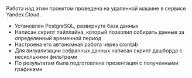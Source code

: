 Работа над этим проектом проведена на удаленной машине в сервисе Yandex.Cloud. 
* Установлен PostgreSQL, развернута база данных
* Написан скрипт пайплайна, который позволил собирать данные за определенный временной период
* Настроена его автономная работа через crontab
* Для визуализации собранных данных написан скрипт дашборда с несколькими фильтрами 
* По результатам была подготовлена презентация с полученными графиками

